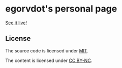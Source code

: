 # egorvdot's personal page

[See it live!](https://egorvdot.ru)


## License
The source code is licensed under [MIT](https://github.com/egorvdot/egorvdot.github.io/blob/main/LICENSE).

The content is licensed under [CC BY-NC](https://creativecommons.org/licenses/by-nc/4.0/).
